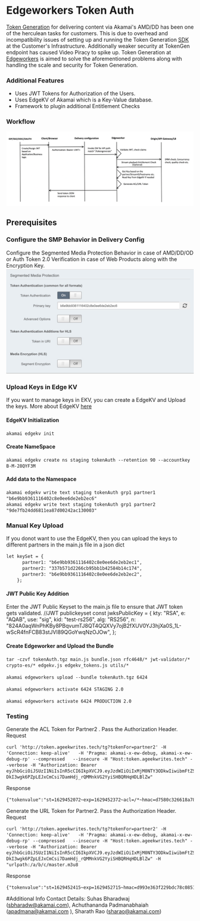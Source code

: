 # Edgeworkers Token Auth
[Token Generation](https://learn.akamai.com/en-us/webhelp/adaptive-media-delivery/adaptive-media-delivery-implementation-guide/GUID-740A5744-09DA-4763-A652-CBDDE5CC0133.html) for delivering content via Akamai's AMD/DD has been one of the herculean tasks for customers. This is due to overhead and incompatibility issues of setting up and running the Token Generation [SDK](https://techdocs.akamai.com/adaptive-media-delivery/docs/generate-a-token-and-apply-it-to-content) at the Customer's Infrastructure. Additionally weaker security at TokenGen endpoint has caused Video Piracy to spike up. Token Generation at [Edgeworkers](https://developer.akamai.com/akamai-edgeworkers-overview) is aimed to solve the aforementioned problems along with handling the scale and security for Token Generation.

### Additional Features
- Uses JWT Tokens for Authorization of the Users.
- Uses EdgeKV of Akamai which is a Key-Value database. 
- Framework to plugin additional Entitlement Checks

### Workflow
![Screenshot](images/workflow.png)


## Prerequisites
### Configure the SMP Behavior in Delivery Config
Configure the Segmented Media Protection Behavior in case of AMD/DD/OD or Auth Token 2.0 Verification in case of Web Products along with the Encryption Key.
![Screenshot](images/SMPBehavior.jpg)


### Upload Keys in Edge KV 
If you want to manage keys in EKV, you can create a EdgeKV and Upload the keys. More about EdgeKV [here](https://learn.akamai.com/en-us/webhelp/edgeworkers/edgekv-user-guide/GUID-FA85D8AF-F277-4FD0-B789-17312DBD3DDE.html)

#### EdgeKV Initialization
```
akamai edgekv init 
```
#### Create NameSpace
```
akamai edgekv create ns staging tokenAuth --retention 90 --accountkey B-M-28QYF3M
```

#### Add data to the Namespace
```
akamai edgekv write text staging tokenAuth grp1 partner1 "b6e9bb9361116402c8e0ee6de2eb2ec6"
akamai edgekv write text staging tokenAuth grp1 partner2  "9de7fb24dd6811ea87d00242ac130003"
```

### Manual Key Upload 
If you donot want to use the EdgeKV, then you can upload the keys to different partners in the main.js file in a json dict
```
let keySet = {
      partner1: "b6e9bb9361116402c8e0ee6de2eb2ec1",
      partner2: "337b571d2266cb95bb1b42584b14c174",
      partner3: "b6e9bb9361116402c8e0ee6de2eb2ec2",
    };
``` 

#### JWT Public Key Addition
Enter the JWT Public Keyset to the main.js file to ensure that JWT token gets validated.
//JWT publickeyset
const jwksPublicKey = {
  kty: "RSA",
  e: "AQAB",
  use: "sig",
  kid: "test-rs256",
  alg: "RS256",
  n: "824A0aqWnPhKBy8PBqvumTJ8QT4QQXVy7ojB2fXUV0YJ3hjXa0S_1L-wScR4fnFCB83stJVl89QGoYwqNzOJOw",
};

#### Create Edgeworker and Upload the Bundle
```
tar -czvf tokenAuth.tgz main.js bundle.json rfc4648/* jwt-validator/* crypto-es/* edgekv.js edgekv_tokens.js utils/*

akamai edgeworkers upload --bundle tokenAuth.tgz 6424

akamai edgeworkers activate 6424 STAGING 2.0

akamai edgeworkers activate 6424 PRODUCTION 2.0
```


### Testing
Generate the ACL Token for Partner2 . Pass the Authorization Header. <br />
Request
```
curl 'http://token.ageekwrites.tech/tg?tokenFor=partner2' -H 'Connection: keep-alive'   -H 'Pragma: akamai-x-ew-debug, akamai-x-ew-debug-rp' --compressed   --insecure -H "Host:token.ageekwrites.tech" --verbose -H "Authorization: Bearer eyJhbGciOiJSUzI1NiIsInR5cCI6IkpXVCJ9.eyJzdWIiOiIxMjM0NTY3ODkwIiwibmFtZSI6IkpvaG4gRG9lIiwiYWRtaW4iOnRydWUsImlhdCI6MTUxNjIzOTAyMn0.fHnA09dGcktdK7cDE3p3aqB1BHBDdmt-DkI3wgk6PZpLEJxCmCsi7DamHdj_rQMMnkVG2YyiSHBQRHqHDLBlZw"
```
Response
```
{"tokenvalue":"st=1629452072~exp=1629452372~acl=/*~hmac=d7580c326618a78f12f1b108445468d5fd43ebb6d4e5a99c05ec3be433c02838"}
```

Generate the URL Token for Partner2. Pass the Authorization Header. <br />
Request 
```
curl 'http://token.ageekwrites.tech/tg?tokenFor=partner2' -H 'Connection: keep-alive'   -H 'Pragma: akamai-x-ew-debug, akamai-x-ew-debug-rp' --compressed   --insecure -H "Host:token.ageekwrites.tech" --verbose -H "Authorization: Bearer eyJhbGciOiJSUzI1NiIsInR5cCI6IkpXVCJ9.eyJzdWIiOiIxMjM0NTY3ODkwIiwibmFtZSI6IkpvaG4gRG9lIiwiYWRtaW4iOnRydWUsImlhdCI6MTUxNjIzOTAyMn0.fHnA09dGcktdK7cDE3p3aqB1BHBDdmt-DkI3wgk6PZpLEJxCmCsi7DamHdj_rQMMnkVG2YyiSHBQRHqHDLBlZw" -H "urlpath:/a/b/c/master.m3u8
```

Response
```
{"tokenvalue":"st=1629452415~exp=1629452715~hmac=d993e363f229bdc78c08516beddd2f9c0ee385cf20dda90d11551a7c99f8ad89"}
```
#Additional Info
Contact Details: Suhas Bharadwaj (sbharadw@akamai.com), Achuthananda Padmanabhaiah (apadmana@akamai.com
), Sharath Rao (sharao@akamai.com)

